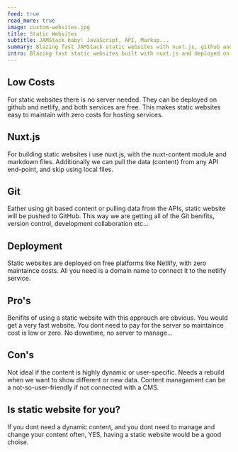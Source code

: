 ```yaml
---
feed: true
read_more: true
image: custom-websites.jpg
title: Static Websites
subtitle: JAMStack baby! JavaScript, API, Markup...
summary: Blazing fast JAMStack static websites with nuxt.js, github and netlify... Git based content and APIs, with low maintaince costs. 
intro: Blazing fast static websites built with nuxt.js and deployed on github and netlify... Git based content and APIs, with low maintaince costs
---
```


## Low Costs
For static websites there is no server needed. They can be deployed on github and netlify, and both services are free. This makes static websites easy to maintain with zero costs for hosting services.

## Nuxt.js
For building static websites i use nuxt.js, with the nuxt-content module and markdown files. Additionally we can pull the data (content) from any API end-point, and skip using local files.

## Git
Eather using git based content or pulling data from the APIs, static website will be pushed to GitHub. This way we are getting all of the Git benifits, version control, development collaboration etc...

## Deployment
Static websites are deployed on free platforms like Netlify, with zero maintaince costs. All you need is a domain name to connect it to the netlify service.

## Pro's
Benifits of using a static website with this approuch are obvious. You would get a very fast website. You dont need to pay for the server so maintaince cost is low or zero. No downtime, no server to manage...

## Con's
Not ideal if the content is highly dynamic or user-specific. Needs a rebuild when we want to show different or new data. Content managament can be a not-so-user-friendly if not connected with a CMS.

## Is static website for you?
If you dont need a dynamic content, and you dont need to manage and change your content often, YES, having a static website would be a good choise.
